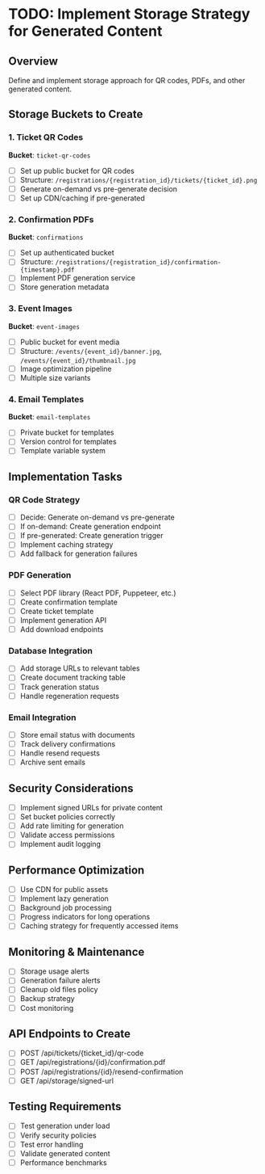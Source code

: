 # TODO: Implement Storage Strategy for Generated Content

## Overview
Define and implement storage approach for QR codes, PDFs, and other generated content.

## Storage Buckets to Create

### 1. Ticket QR Codes
**Bucket**: `ticket-qr-codes`
- [ ] Set up public bucket for QR codes
- [ ] Structure: `/registrations/{registration_id}/tickets/{ticket_id}.png`
- [ ] Generate on-demand vs pre-generate decision
- [ ] Set up CDN/caching if pre-generated

### 2. Confirmation PDFs
**Bucket**: `confirmations`
- [ ] Set up authenticated bucket
- [ ] Structure: `/registrations/{registration_id}/confirmation-{timestamp}.pdf`
- [ ] Implement PDF generation service
- [ ] Store generation metadata

### 3. Event Images
**Bucket**: `event-images`
- [ ] Public bucket for event media
- [ ] Structure: `/events/{event_id}/banner.jpg`, `/events/{event_id}/thumbnail.jpg`
- [ ] Image optimization pipeline
- [ ] Multiple size variants

### 4. Email Templates
**Bucket**: `email-templates`
- [ ] Private bucket for templates
- [ ] Version control for templates
- [ ] Template variable system

## Implementation Tasks

### QR Code Strategy
- [ ] Decide: Generate on-demand vs pre-generate
- [ ] If on-demand: Create generation endpoint
- [ ] If pre-generated: Create generation trigger
- [ ] Implement caching strategy
- [ ] Add fallback for generation failures

### PDF Generation
- [ ] Select PDF library (React PDF, Puppeteer, etc.)
- [ ] Create confirmation template
- [ ] Create ticket template
- [ ] Implement generation API
- [ ] Add download endpoints

### Database Integration
- [ ] Add storage URLs to relevant tables
- [ ] Create document tracking table
- [ ] Track generation status
- [ ] Handle regeneration requests

### Email Integration
- [ ] Store email status with documents
- [ ] Track delivery confirmations
- [ ] Handle resend requests
- [ ] Archive sent emails

## Security Considerations
- [ ] Implement signed URLs for private content
- [ ] Set bucket policies correctly
- [ ] Add rate limiting for generation
- [ ] Validate access permissions
- [ ] Implement audit logging

## Performance Optimization
- [ ] Use CDN for public assets
- [ ] Implement lazy generation
- [ ] Background job processing
- [ ] Progress indicators for long operations
- [ ] Caching strategy for frequently accessed items

## Monitoring & Maintenance
- [ ] Storage usage alerts
- [ ] Generation failure alerts
- [ ] Cleanup old files policy
- [ ] Backup strategy
- [ ] Cost monitoring

## API Endpoints to Create
- [ ] POST /api/tickets/{ticket_id}/qr-code
- [ ] GET /api/registrations/{id}/confirmation.pdf
- [ ] POST /api/registrations/{id}/resend-confirmation
- [ ] GET /api/storage/signed-url

## Testing Requirements
- [ ] Test generation under load
- [ ] Verify security policies
- [ ] Test error handling
- [ ] Validate generated content
- [ ] Performance benchmarks